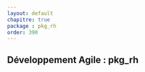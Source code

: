 ```yaml
---
layout: default
chapitre: true
package : pkg_rh
order: 390
---
```



## Développement Agile : pkg_rh
